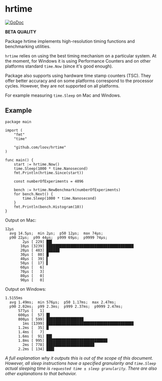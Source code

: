 # hrtime

[![GoDoc](https://godoc.org/github.com/loov/hrtime?status.svg)](http://godoc.org/github.com/loov/hrtime)

**BETA QUALITY**

Package hrtime implements high-resolution timing functions and benchmarking utilities.

`hrtime` relies on using the best timing mechanism on a particular system. At the moment, for Windows it is using Performance Counters and on other platforms standard `time.Now` (since it's good enough).

Package also supports using hardware time stamp counters (TSC). They offer better accuracy and on some platforms correspond to the processor cycles. However, they are not supported on all platforms.

For example measuring `time.Sleep` on Mac and Windows.

## Example
```
package main

import (
    "fmt"
    "time"

    "github.com/loov/hrtime"
)

func main() {
    start := hrtime.Now()
    time.Sleep(1000 * time.Nanosecond)
    fmt.Println(hrtime.Since(start))

    const numberOfExperiments = 4096

    bench := hrtime.NewBenchmark(numberOfExperiments)
    for bench.Next() {
        time.Sleep(1000 * time.Nanosecond)
    }
    fmt.Println(bench.Histogram(10))
}
```

Output on Mac:

```
12µs
  avg 14.5µs;  min 2µs;  p50 12µs;  max 74µs;
  p90 22µs;  p99 44µs;  p999 69µs;  p9999 74µs;
        2µs [ 229] ██▌
       10µs [3239] ████████████████████████████████████████
       20µs [ 483] ██████
       30µs [  80] █
       40µs [  39] ▌
       50µs [  17] ▌
       60µs [   6]
       70µs [   3]
       80µs [   0]
       90µs [   0]
```

Output on Windows:

```
1.5155ms
  avg 1.49ms;  min 576µs;  p50 1.17ms;  max 2.47ms;
  p90 2.02ms;  p99 2.3ms;  p999 2.37ms;  p9999 2.47ms;
      577µs [   1]
      600µs [  57] █▌
      800µs [ 599] █████████████████
        1ms [1399] ████████████████████████████████████████
      1.2ms [  35] █
      1.4ms [   7]
      1.6ms [  91] ██▌
      1.8ms [ 995] ████████████████████████████
        2ms [ 778] ██████████████████████
      2.2ms [ 134] ███▌
```

_A full explanation why it outputs this is out of the scope of this document. However, all sleep instructions have a specified granularity and `time.Sleep` actual sleeping time is `requested time ± sleep granularity`. There are also other explanations to that behavior._
